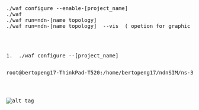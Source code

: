 
<pre>
./waf configure --enable-[project_name]
./waf
./waf run=ndn-[name topology]
./waf run=ndn-[name topology]  --vis  ( opetion for graphic interface)
<?pre>



1.  ./waf configure --[project_name]

<pre>
root@bertopeng17-ThinkPad-T520:/home/bertopeng17/ndnSIM/ns-3# <b>./waf configure --enable-examples</b>
</pre>

![alt tag](https://github.com/syaifulahdan/ndnlearn/blob/master/image/Screenshot%20from%202016-09-22%2010-55-43.png)
